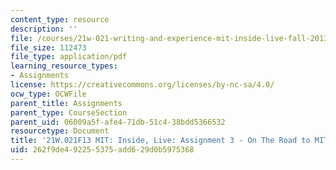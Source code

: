 ```yaml
---
content_type: resource
description: ''
file: /courses/21w-021-writing-and-experience-mit-inside-live-fall-2013/262f9de492255375add629d0b5975368_MIT21W_021F13_OnTheRoad.pdf
file_size: 112473
file_type: application/pdf
learning_resource_types:
- Assignments
license: https://creativecommons.org/licenses/by-nc-sa/4.0/
ocw_type: OCWFile
parent_title: Assignments
parent_type: CourseSection
parent_uid: 06009a5f-afe4-71db-51c4-38bdd5366532
resourcetype: Document
title: '21W.021F13 MIT: Inside, Live: Assignment 3 - On The Road to MIT'
uid: 262f9de4-9225-5375-add6-29d0b5975368
---
```

